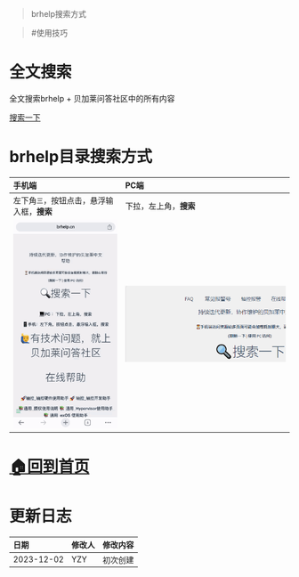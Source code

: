 > brhelp搜索方式

> #使用技巧

# 全文搜索

全文搜索brhelp + 贝加莱问答社区中的所有内容

[搜索一下]( https://brkb.portai.tech/help/ ':include :type=iframe width=100% height=230px')

# brhelp目录搜索方式

| 手机端                             | PC端                             |
| :------------------------------ | :------------------------------ |
| 左下角`三`，按钮点击，悬浮输入框，**搜索**        | 下拉，左上角，**搜索**                   |
| ![](FILES/brhelp搜索方式/手机端使用.gif) | ![](FILES/brhelp搜索方式/PC端搜索.gif) |

# [🏠回到首页](../../README.md)

# 更新日志

| 日期         | 修改人 | 修改内容 |
| :--------- | :-- | :--- |
| 2023-12-02 | YZY | 初次创建 |
